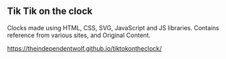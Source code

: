 ## Tik Tik on the clock

Clocks made using HTML, CSS, SVG, JavaScript and JS libraries. Contains reference from various sites, and Original Content.


https://theindependentwolf.github.io/tiktokontheclock/
